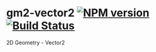 # gm2-vector2 [![NPM version][npm-image]][npm-url] [![Build Status][travis-image]][travis-url]
2D Geometry - Vector2

[npm-url]: https://npmjs.org/package/gm2-vector2
[npm-image]: http://img.shields.io/npm/v/gm2-vector2.svg?style=flat
[travis-url]: http://travis-ci.org/beeglebug/gm2-vector2
[travis-image]: http://img.shields.io/travis/beeglebug/gm2-vector2/master.svg?style=flat
